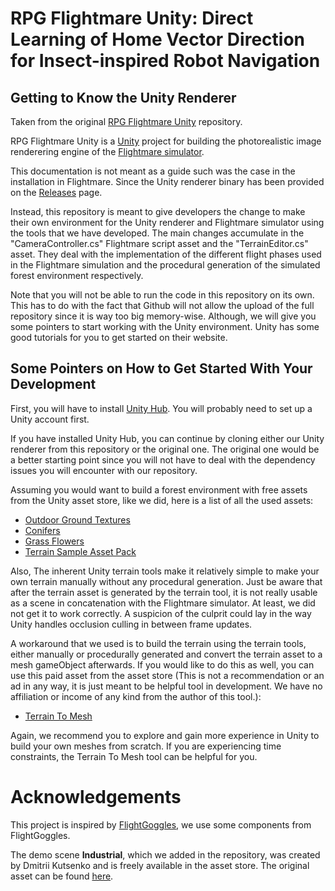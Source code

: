 # RPG Flightmare Unity: Direct Learning of Home Vector Direction for Insect-inspired Robot Navigation

## Getting to Know the Unity Renderer

Taken from the original [RPG Flightmare Unity](https://github.com/uzh-rpg/flightmare_unity) repository.

RPG Flightmare Unity is a [Unity](https://unity.com/) project for building the photorealistic image renderering engine of the [Flightmare simulator](https://github.com/mfirlefyn/flightmare).

This documentation is not meant as a guide such was the case in the installation in Flightmare. Since the Unity renderer binary has been provided on the [Releases](https://github.com/mfirlefyn/flightmare/releases) page.   

Instead, this repository is meant to give developers the change to make their own environment for the Unity renderer and Flightmare simulator using the tools that we have developed. The main changes accumulate in the "CameraController.cs" Flightmare script asset and the "TerrainEditor.cs" asset. They deal with the implementation of the different flight phases used in the Flightmare simulation and the procedural generation of the simulated forest environment respectively.

Note that you will not be able to run the code in this repository on its own. This has to do with the fact that Github will not allow the upload of the full repository since it is way too big memory-wise. Although, we will give you some pointers to start working with the Unity environment. Unity has some good tutorials for you to get started on their website.

## Some Pointers on How to Get Started With Your Development

First, you will have to install [Unity Hub](https://docs.unity3d.com/hub/manual/InstallHub.html#install-hub-linux). You will probably need to set up a Unity account first.

If you have installed Unity Hub, you can continue by cloning either our Unity renderer from this repository or the original one. The original one would be a better starting point since you will not have to deal with the dependency issues you will encounter with our repository. 

Assuming you would want to build a forest environment with free assets from the Unity asset store, like we did, here is a list of all the used assets:
* [Outdoor Ground Textures](https://assetstore.unity.com/packages/2d/textures-materials/floors/outdoor-ground-textures-12555#content)
* [Conifers](https://assetstore.unity.com/packages/3d/vegetation/trees/conifers-botd-142076)
* [Grass Flowers](https://assetstore.unity.com/packages/2d/textures-materials/nature/grass-flowers-pack-free-138810#content)
* [Terrain Sample Asset Pack](https://assetstore.unity.com/packages/3d/environments/landscapes/terrain-sample-asset-pack-145808)

Also, The inherent Unity terrain tools make it relatively simple to make your own terrain manually without any procedural generation. Just be aware that after the terrain asset is generated by the terrain tool, it is not really usable as a scene in concatenation with the Flightmare simulator. At least, we did not get it to work correctly. A suspicion of the culprit could lay in the way Unity handles occlusion culling in between frame updates.

A workaround that we used is to build the terrain using the terrain tools, either manually or procedurally generated and convert the terrain asset to a mesh gameObject afterwards. If you would like to do this as well, you can use this paid asset from the asset store (This is not a recommendation or an ad in any way, it is just meant to be helpful tool in development. We have no affiliation or income of any kind from the author of this tool.):
* [Terrain To Mesh](https://assetstore.unity.com/packages/tools/terrain/terrain-to-mesh-195349)

Again, we recommend you to explore and gain more experience in Unity to build your own meshes from scratch. If you are experiencing time constraints, the Terrain To Mesh tool can be helpful for you.  

# Acknowledgements

This project is inspired by [FlightGoggles](https://github.com/mit-fast/FlightGoggles), we use some components from FlightGoggles. 

The demo scene **Industrial**, which we added in the repository, was created by Dmitrii Kutsenko and is freely available in the asset store. The original asset can be found [here](https://assetstore.unity.com/packages/3d/environments/industrial/rpg-fps-game-assets-for-pc-mobile-industrial-set-v2-0-86679). 